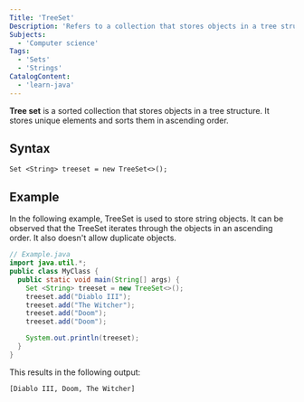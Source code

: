 ```yaml
---
Title: 'TreeSet'
Description: 'Refers to a collection that stores objects in a tree structure.'
Subjects:
  - 'Computer science'
Tags:
  - 'Sets'
  - 'Strings'
CatalogContent:
  - 'learn-java'
---
```


**Tree set** is a sorted collection that stores objects in a tree structure. It stores unique elements and sorts them in ascending order. 

## Syntax

```pseudo
Set <String> treeset = new TreeSet<>();
```

## Example

In the following example, TreeSet is used to store string objects. It can be observed that the TreeSet iterates through the objects in an ascending order. It also doesn't allow duplicate objects.

```java
// Example.java
import java.util.*;
public class MyClass {
  public static void main(String[] args) {
    Set <String> treeset = new TreeSet<>();
    treeset.add("Diablo III");
    treeset.add("The Witcher");
    treeset.add("Doom");
    treeset.add("Doom");

    System.out.println(treeset);
  }
}
```


This results in the following output:

```shell
[Diablo III, Doom, The Witcher]
```
